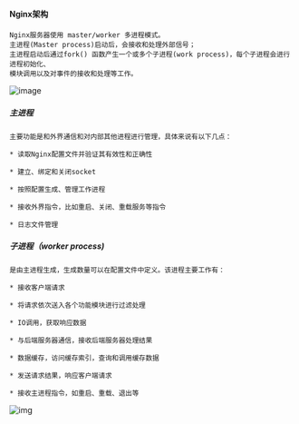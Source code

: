 #### Nginx架构

    Nginx服务器使用 master/worker 多进程模式。
    主进程(Master process)启动后，会接收和处理外部信号；
    主进程启动后通过fork() 函数产生一个或多个子进程(work process)，每个子进程会进行进程初始化、
    模块调用以及对事件的接收和处理等工作。

![image](http://ask.apelearn.com/uploads/nginx/nginx_jg.png)

#####  主进程

    主要功能是和外界通信和对内部其他进程进行管理，具体来说有以下几点：
    
    * 读取Nginx配置文件并验证其有效性和正确性
    
    * 建立、绑定和关闭socket
    
    * 按照配置生成、管理工作进程
    
    * 接收外界指令，比如重启、关闭、重载服务等指令
    
    * 日志文件管理
    
#####  子进程（worker process)

    是由主进程生成，生成数量可以在配置文件中定义。该进程主要工作有：
    
    * 接收客户端请求
    
    * 将请求依次送入各个功能模块进行过滤处理
    
    * IO调用，获取响应数据
    
    * 与后端服务器通信，接收后端服务器处理结果
    
    * 数据缓存，访问缓存索引，查询和调用缓存数据
    
    * 发送请求结果，响应客户端请求
    
    * 接收主进程指令，如重启、重载、退出等
    
![img](http://ask.apelearn.com/uploads/nginx/nginx_m.jpg)
